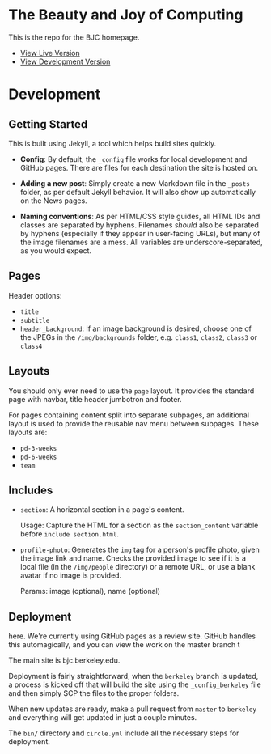 # The Beauty and Joy of Computing

This is the repo for the BJC homepage.

* [View Live Version](http://bjc.berkeley.edu)
* [View Development Version](http://beautyjoy.github.io)

# Development

## Getting Started

This is built using Jekyll, a tool which helps build sites quickly.
-   **Config**: By default, the `_config` file works for local development and GitHub pages. There are files for each destination the site is hosted on.

-   **Adding a new post**: Simply create a new Markdown file in the `_posts` folder, as per default Jekyll behavior. It will also show up automatically on the News pages.

-   **Naming conventions**: As per HTML/CSS style guides, all HTML IDs and classes are separated by hyphens.
    Filenames *should* also be separated by hyphens (especially if they appear in user-facing URLs), but many of the image filenames are a mess.
    All variables are underscore-separated, as you would expect.

## Pages

Header options:
- `title`
- `subtitle`
- `header_background`: If an image background is desired, choose one of the JPEGs in the `/img/backgrounds` folder, e.g. `class1`, `class2`, `class3` or `class4`

## Layouts

You should only ever need to use the `page` layout. It provides the standard page with navbar, title header jumbotron and footer.

For pages containing content split into separate subpages, an additional layout is used to provide the reusable nav menu between subpages. These layouts are:
- `pd-3-weeks`
- `pd-6-weeks`
- `team`

## Includes

-   `section`: A horizontal section in a page's content.

    Usage: Capture the HTML for a section as the `section_content` variable before `include section.html`.

-   `profile-photo`: Generates the `img` tag for a person's profile photo, given the image link and name.
    Checks the provided image to see if it is a local file (in the `/img/people` directory) or a remote URL, or use a blank avatar if no image is provided.

    Params: image (optional), name (optional)

## Deployment
here.
We're currently using GitHub pages as a review site. GitHub handles this automagically, and you can view the work on the master branch t

The main site is bjc.berkeley.edu.

Deployment is fairly straightforward, when the `berkeley` branch is updated, a process is kicked off that will build the site using the `_config_berkeley` file and then simply SCP the files to the proper folders.

When new updates are ready, make a pull request from `master` to `berkeley` and everything will get updated in just a couple minutes.

The `bin/` directory and `circle.yml` include all the necessary steps for deployment.
